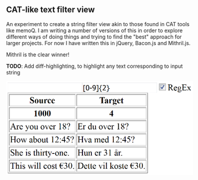 CAT-like text filter view
---------------------------

An experiment to create a string filter view akin to those found in CAT tools like memoQ. I am writing a number of versions of this in order to explore different ways of doing things and trying to find the "best" approach for larger projects. For now I have written this in jQuery, Bacon.js and Mithril.js.

Mithril is the clear winner!

**TODO**:
Add diff-highlighting, to highlight any text corresponding to input string

![alt tag](https://github.com/EirikBirkeland/cat-filter/blob/master/example.PNG)
